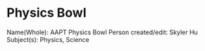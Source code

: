 # Physics Bowl

Name(Whole): AAPT Physics Bowl
Person created/edit: Skyler Hu
Subject(s): Physics, Science